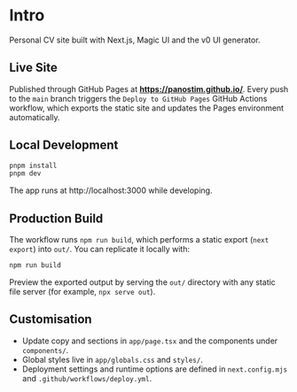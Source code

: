 # Intro

Personal CV site built with Next.js, Magic UI and the v0 UI generator.

## Live Site

Published through GitHub Pages at **https://panostim.github.io/**. Every push to the `main` branch triggers the `Deploy to GitHub Pages` GitHub Actions workflow, which exports the static site and updates the Pages environment automatically.

## Local Development

```bash
pnpm install
pnpm dev
```

The app runs at http://localhost:3000 while developing.

## Production Build

The workflow runs `npm run build`, which performs a static export (`next export`) into `out/`. You can replicate it locally with:

```bash
npm run build
```

Preview the exported output by serving the `out/` directory with any static file server (for example, `npx serve out`).

## Customisation

- Update copy and sections in `app/page.tsx` and the components under `components/`.
- Global styles live in `app/globals.css` and `styles/`.
- Deployment settings and runtime options are defined in `next.config.mjs` and `.github/workflows/deploy.yml`.

